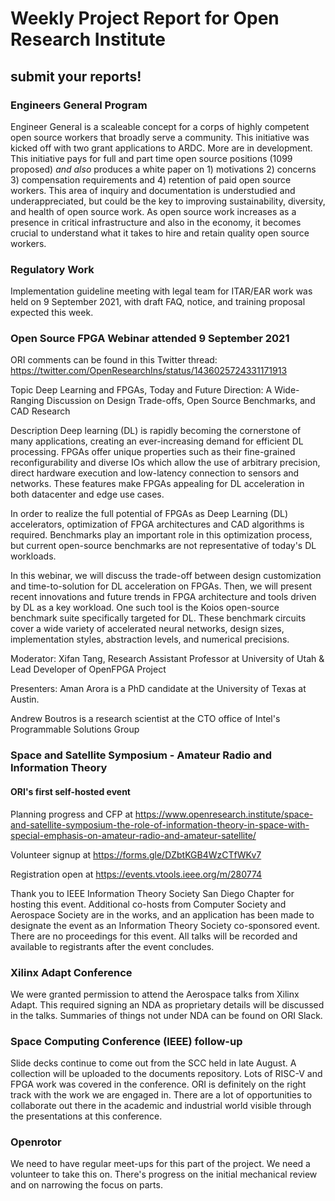 # Weekly Project Report for Open Research Institute

## submit your reports!

### Engineers General Program

Engineer General is a scaleable concept for a corps of highly competent open source workers that broadly serve a community. This initiative was kicked off with two grant applications to ARDC. More are in development. This initiative pays for full and part time open source positions (1099 proposed) *and also* produces a white paper on 1) motivations 2) concerns 3) compensation requirements and 4) retention of paid open source workers. This area of inquiry and documentation is understudied and underappreciated, but could be the key to improving sustainability, diversity, and health of open source work. As open source work increases as a presence in critical infrastructure and also in the economy, it becomes crucial to understand what it takes to hire and retain quality open source workers. 

### Regulatory Work

Implementation guideline meeting with legal team for ITAR/EAR work was held on 9 September 2021, with draft FAQ, notice, and training proposal expected this week. 

### Open Source FPGA Webinar attended 9 September 2021

ORI comments can be found in this Twitter thread: https://twitter.com/OpenResearchIns/status/1436025724331171913

Topic
Deep Learning and FPGAs, Today and Future Direction: A Wide-Ranging Discussion on Design Trade-offs, Open Source Benchmarks, and CAD Research

Description
Deep learning (DL) is rapidly becoming the cornerstone of many applications, creating an ever-increasing demand for efficient DL processing. FPGAs offer unique properties such as their fine-grained reconfigurability and diverse IOs which allow the use of arbitrary precision, direct hardware execution and low-latency connection to sensors and networks. These features make FPGAs appealing for DL acceleration in both datacenter and edge use cases.

In order to realize the full potential of FPGAs as Deep Learning (DL) accelerators, optimization of FPGA architectures and CAD algorithms is required. Benchmarks play an important role in this optimization process, but current open-source benchmarks are not representative of today's DL workloads.

In this webinar, we will discuss the trade-off between design customization and time-to-solution for DL acceleration on FPGAs. Then, we will present recent innovations and future trends in FPGA architecture and tools driven by DL as a key workload. One such tool is the Koios open-source benchmark suite specifically targeted for DL. These benchmark circuits cover a wide variety of accelerated neural networks, design sizes, implementation styles, abstraction levels, and numerical precisions.

Moderator: Xifan Tang, Research Assistant Professor at University of Utah & Lead Developer of OpenFPGA Project

Presenters:
Aman Arora is a PhD candidate at the University of Texas at Austin.

Andrew Boutros is a research scientist at the CTO office of Intel's Programmable Solutions Group

### Space and Satellite Symposium - Amateur Radio and Information Theory

#### ORI's first self-hosted event

Planning progress and CFP at https://www.openresearch.institute/space-and-satellite-symposium-the-role-of-information-theory-in-space-with-special-emphasis-on-amateur-radio-and-amateur-satellite/

Volunteer signup at https://forms.gle/DZbtKGB4WzCTfWKv7

Registration open at https://events.vtools.ieee.org/m/280774

Thank you to IEEE Information Theory Society San Diego Chapter for hosting this event. Additional co-hosts from Computer Society and Aerospace Society are in the works, and an application has been made to designate the event as an Information Theory Society co-sponsored event. There are no proceedings for this event. All talks will be recorded and available to registrants after the event concludes.

### Xilinx Adapt Conference

We were granted permission to attend the Aerospace talks from Xilinx Adapt. This required signing an NDA as proprietary details will be discussed in the talks. Summaries of things not under NDA can be found on ORI Slack. 

### Space Computing Conference (IEEE) follow-up

Slide decks continue to come out from the SCC held in late August. A collection will be uploaded to the documents repository. Lots of RISC-V and FPGA work was covered in the conference. ORI is definitely on the right track with the work we are engaged in. There are a lot of opportunities to collaborate out there in the academic and industrial world visible through the presentations at this conference. 

### Openrotor

We need to have regular meet-ups for this part of the project. We need a volunteer to take this on. There's progress on the initial mechanical review and on narrowing the focus on parts. 



